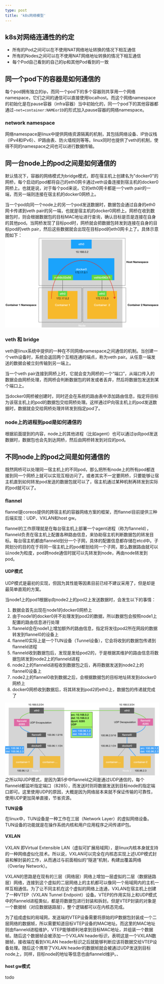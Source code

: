 ```yaml
---
type: post
title: 'k8s网络模型'
---
```


## k8s对网络连通性的约定

+ 所有的Pod之间可以在不使用NAT网络地址转换的情况下相互通信
+ 所有的Nodes之间可以在不使用NAT网络地址转换的情况下相互通信
+ 每个Pod自己看到的自己的ip和其他Pod看到的一致

## 同一个pod下的容器是如何通信的

每个pod拥有独立的ip，而同一个pod下的多个容器则共享用一个网络namespace，它们之间的通信可以直接使用localhost。而这个网络namespace的初始化是在pause容器（infra容器）当中初始化的，同一个pod下的其他容器都通过`–net=container:NAMEorID`的形式加入pause容器的网络namespace。

### network namespace

网络namespace是linux中提供网络资源隔离的机制，其包括网络设备、IP协议栈（IPv4和IPv6）、IP路由表、防火墙规则等等。linux同时也提供了veth的机制，使得不同的namespace之间也可以进行数据传输。

## 同一台node上的pod之间是如何通信的

默认情况下，容器的网络模式为bridge模式，即在宿主机上创建名为"docker0"的网桥，每个启动的pod都将自己的eth0网卡通过veth设备连接到宿主机的docker0网桥上。也就是说，对于每个pod来说，它的eth0网卡都是一个veth pair的一端，而另一端则连接在宿主机的docker0网桥上。

当一个pod向同一个node上的另一个pod发送数据时，数据包会通过自身的eth0网卡传递到veth pair的另一端，也就是宿主机的docker0网桥上。网桥在收到数据包时，则会根据数据包的目标MAC地址进行查询，确认目标是否是连接在自身的其他pod。当网桥发现了目标pod时，网桥就会把数据包转发到连接在自身的目标pod的veth pair，然后这些数据就会出现在目标pod的eth0网卡上了。具体示意图如下：
![img](/img/podonnode.png)

### veth 和 bridge

veth是linux系统中提供的一种在不同网络namespace之间通信的机制。当创建一个veth设备时，系统会返回两个互相连通的端点，称为veth pair。从任意一端发送的数据会被立刻传输到另一端上。

当一个veth pair连接到网桥上时，它就会变为网桥的一个“端口”，从端口传入的数据会由网桥处理，而网桥会判断数据包的转发或者丢弃，然后将数据包发送到某个端口上。

当docker0网桥被创建时，同时还会在系统的路由表中添加路由信息，指定将目标为该宿主机上的pod的数据包交给网桥处理。这样通过IP向宿主机上的pod发送数据时，数据就会交给网桥处理并转发到指定pod了。

### node上的进程到pod是如何通信的

根据前面提到的内容，node上的其他进程（比如agent）也可以通过ip向pod发送数据时，数据包也会先到达网桥，然后由网桥转发到对应的pod。

## 不同node上的pod之间是如何通信的

既然网桥可以处理同一宿主机上的不同pod，那么把所有node上的所有pod都连接到同一个网桥上就可以实现互相访问了。或者其实不一定要网桥，只要能够让宿主机直到如何转发pod发送的数据包就可以了，宿主机通过某种机制再转发到实际的pod就可以了。

### flannel

flannel是coreos提供的跨宿主机的容器网络方案的框架，而flannel目前提供三种后端实现：UDP、VXLAN和host gw。

flannel的工作原理就是在每台宿主机上部署一个agent进程（称为flanneld），flanneld负责在宿主机上配置各种路由信息，来协助宿主机判断数据包的转发目标。每台宿主机都由flanneld划分一个子网，具体的配置信息都存储在etcd中。子网划分的目的在于将同一宿主机上的pod都划给同一个子网，那么数据路由就可以以node为粒度，pod跨node通信时就可以先转发到node，再由node转发到pod。

#### UDP模式

UDP模式是最初的实现，但因为其性能等因素目前已经不建议采用了，但是却是最简单直观的方案。

当node1上的pod1根据ip向node2上的pod2上发送数据时，会发生以下的事情：

1. 数据会首先出现在node1的docker0网桥上
2. 由于node1的docker0并不处理发到pod2的数据，所以数据包会按照node1上配置的路由信息进行处理
3. flanneld会在node1上增加额外的路由信息，指定将发往pod2所在网段的数据转发到flannel0的设备上
4. flannel0实际上是一个TUN设备（Tunnel设备），它会将收到的数据包传递到flanneld进程
5. flanneld收到数据包后，发现是发给pod2的，于是根据其维护的路由信息将数据包转发到node2上的flanneld进程
6. node2上的flanneld进程收到数据包之后，再将数据发送到node2上的flannel0设备上
7. node2上的flannel0收到数据之后，会根据数据包的目标地址转发到docker0网桥上
8. docker0网桥收到数据后，将其转发到pod2的eth0上，数据包的传递就完成了

![flannel udp](/img/flannel_udp.png)
之所以叫UDP模式，是因为第5步中flanneld之间是通过UDP通信的，每个flanneld都监听指定端口（8285），而发送时则将数据发送到目标node的指定端口即可。这里使用UDP的原因，大概是因为网络层本来就不保证传输的可靠性，使用UDP更加简单直接，节省资源。

**TUN设备**

在linux中，TUN设备是一种工作在三层（Network Layer）的虚拟网络设备。TUN设备的功能就是在操作系统内核和用户应用程序之间传递IP包。

#### VXLAN

VXLAN 即Virtual Extensible LAN（虚拟可扩展局域网），是linux内核本身就支持的一种网络虚似化技术。所以说，VXLAN可以完全在内核态实现上述UDP模式封装和解封装的工作，从而通过与前面相似的“隧道”机制，构建出覆盖网络（Overlay Network）。

VXLAN的思路是在现有的三层（网络层）网络上增加一层虚拟的二层（数据链路层）网络，连接到这个虚拟的二层网络上的主机都可以像同一个局域网内的主机一样互相通信。为了让不同主机在这个虚拟的网络上连通，VXLAN在宿主机上创建了一种VTEP（VXLAN Tunnel Endpoint）设备。VTEP的作用实际上和UDP模式中的flanneld进程类似，都是将数据包进行封装和拆封。但是VTEP封装的对象是一个数据帧（对应数据链路层），整个逻辑都可以在内核态完成。

为了组成虚拟的局域网，发送端的VTEP设备需要将原始的IP数据包封装成一个二层网络的数据帧，所以需要知道目标VTEP设备的MAC地址。而这里的MAC地址则由flanneld进程维护，VTEP能够顺利地拿到目标MAC地址，并组装一个数据帧。随后这个数据帧会被添加一个VXLAN header标识，表明这是一个VXLAN数据帧，接收端在看到VXLAN header标识之后就能够判断应该将数据交给VTEP设备处理。随后这个携带了VXLAN header的数据帧就会被通过UDP发送到目标node上，同样，目标node的地址等信息也由flanneld维护。、

#### host gw模式
todo